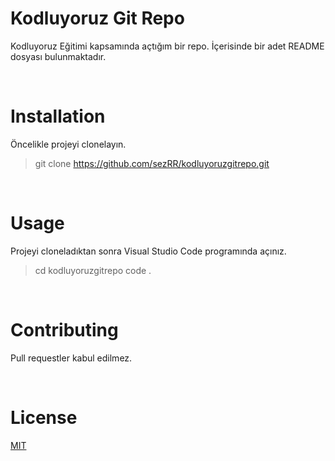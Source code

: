 # Kodluyoruz Git Repo
Kodluyoruz Eğitimi kapsamında açtığım bir repo. İçerisinde bir adet README dosyası bulunmaktadır.

<br/>

# Installation
Öncelikle projeyi clonelayın.

> git clone https://github.com/sezRR/kodluyoruzgitrepo.git

<br/>

# Usage
Projeyi cloneladıktan sonra Visual Studio Code programında açınız.

> cd kodluyoruzgitrepo
> code .

<br/>

# Contributing
Pull requestler kabul edilmez.

<br/>

# License

[MIT](https://github.com/sezRR/kodluyoruzgitrepo/blob/main/LICENSE)
